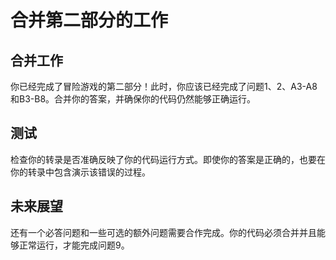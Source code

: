 # 合并第二部分的工作

## 合并工作

你已经完成了冒险游戏的第二部分！此时，你应该已经完成了问题1、2、A3-A8和B3-B8。合并你的答案，并确保你的代码仍然能够正确运行。

## 测试

检查你的转录是否准确反映了你的代码运行方式。即使你的答案是正确的，也要在你的转录中包含演示该错误的过程。

## 未来展望

还有一个必答问题和一些可选的额外问题需要合作完成。你的代码必须合并并且能够正常运行，才能完成问题9。
